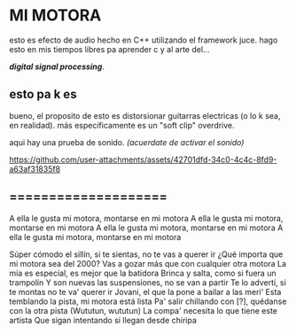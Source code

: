 # MI MOTORA

esto es efecto de audio hecho en C++ utilizando el framework juce.
hago esto en mis tiempos libres pa aprender c y al arte del...


***digital signal processing***.

## esto pa k es

bueno, el proposito de esto es distorsionar guitarras electricas (o lo k sea, en realidad). 
más especificamente es un "soft clip" overdrive.

aqui hay una prueba de sonido. 
*(acuerdate de activar el sonido)*

https://github.com/user-attachments/assets/42701dfd-34c0-4c4c-8fd9-a63af31835f8

## ====================

A ella le gusta mi motora, montarse en mi motora
A ella le gusta mi motora, montarse en mi motora
A ella le gusta mi motora, montarse en mi motora
A ella le gusta mi motora, montarse en mi motora

Súper cómodo el sillín, si te sientas, no te vas a querer ir
¿Qué importa que mi motora sea del 2000?
Vas a gozar más que con cualquier otra motora
La mía es especial, es mejor que la batidora
Brinca y salta, como si fuera un trampolín
Y son nuevas las suspensiones, no se van a partir
Te lo advertí, si te montas no te va' querer ir
Jovani, el que la pone a bailar a las meri'
Esta temblando la pista, mi motora está lista
Pa' salir chillando con [?], quédanse con la otra pista (Wututun, wututun)
La compa' necesita lo que tiene este artista
Que sigan intentando si llegan desde chiripa



